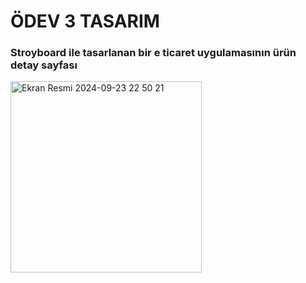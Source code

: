 #  ÖDEV 3 TASARIM

### Stroyboard ile tasarlanan bir e ticaret uygulamasının ürün detay sayfası

<img width="306" alt="Ekran Resmi 2024-09-23 22 50 21" src="https://github.com/user-attachments/assets/57dcf818-c547-41ba-922e-c1172f053f16">


